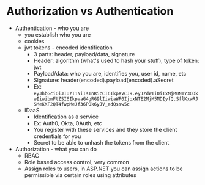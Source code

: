 # Authorization vs Authentication

- Authentication - who you are
  - you establish who you are
  - cookies
  - jwt tokens - encoded identification
    - 3 parts: header, payload/data, signature
    - Header: algorithm (what's used to hash your stuff), type of token: jwt
    - Payload/data: who you are, identifies you, user id, name, etc
    - Signature: header(encoded).payload(encoded).aSecret
    - Ex: `eyJhbGciOiJIUzI1NiIsInR5cCI6IkpXVCJ9.eyJzdWIiOiIxMjM0NTY3ODkwIiwibmFtZSI6IkpvaG4gRG9lIiwiaWF0IjoxNTE2MjM5MDIyfQ.SflKxwRJSMeKKF2QT4fwpMeJf36POk6yJV_adQssw5c`
  - IDaaS
    - Identification as a service
    - Ex: Auth0, Okta, 0Auth, etc
    - You register with these services and they store the client credentials for you
    - Secret to be able to unhash the tokens from the client
- Authorization - what you can do
  - RBAC
  - Role based access control, very common
  - Assign roles to users, in ASP.NET you can assign actions to be permissible via certain roles using attributes
